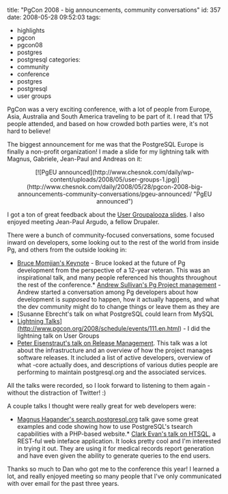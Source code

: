 title: "PgCon 2008 - big announcements, community conversations"
id: 357
date: 2008-05-28 09:52:03
tags: 
- highlights
- pgcon
- pgcon08
- postgres
- postgresql
categories: 
- community
- conference
- postgres
- postgresql
- user groups

PgCon was a very exciting conference, with a lot of people from Europe, Asia, Australia and South America traveling to be part of it. I read that 175 people attended, and based on how crowded both parties were, it's not hard to believe!

The biggest announcement for me was that the PostgreSQL Europe is finally a non-profit organization! I made a slide for my lightning talk with Magnus, Gabriele, Jean-Paul and Andreas on it: 

<center>[![PgEU announced](http://www.chesnok.com/daily/wp-content/uploads/2008/05/user-groups-1.jpg)](http://www.chesnok.com/daily/2008/05/28/pgcon-2008-big-announcements-community-conversations/pgeu-announced/ "PgEU announced")</center>

I got a ton of great feedback about the [User Groupalooza slides](http://www.chesnok.com/daily/2008/05/22/pgcon-lightning-talk-user-groupalooza/). I also enjoyed meeting Jean-Paul Argudo, a fellow Drupaler. 

There were a bunch of community-focused conversations, some focused inward on developers, some looking out to the rest of the world from inside Pg, and others from the outside looking in: 

*   [Bruce Momjian's Keynote](http://www.pgcon.org/2008/schedule/events/98.en.html) - Bruce looked at the future of Pg development from the perspective of a 12-year veteran. This was an inspirational talk, and many people referenced his thoughts throughout the rest of the conference.*   [Andrew Sullivan's Pg Project management](http://www.pgcon.org/2008/schedule/events/85.en.html) - Andrew started a conversation among Pg developers about how development is *supposed* to happen, how it actually happens, and what the dev community might do to change things or leave them as they are
*   [Susanne Ebrecht's talk on what PostgreSQL could learn from MySQL
*   <a href="http://www.pgcon.org/2008/schedule/events/60.en.html">Lightning Talks](http://www.pgcon.org/2008/schedule/events/111.en.html) - I did the lightning talk on User Groups
*   [Peter Eisenstraut's talk on Release Management](http://www.pgcon.org/2008/schedule/events/64.en.html). This talk was a lot about the infrastructure and an overview of how the project manages software releases.  It included a list of active developers, overview of what -core actually does, and descriptions of various duties people are performing to maintain postgresql.org and the associated services.

All the talks were recorded, so I look forward to listening to them again - without the distraction of Twitter! :)

A couple talks I thought were really great for web developers were: 

*   [Magnus Hagander's search.postgresql.org](http://www.pgcon.org/2008/schedule/events/75.en.html) talk gave some great examples and code showing how to use PostgreSQL's tsearch capabilities with a PHP-based website.*   [Clark Evan's talk on HTSQL](http://www.pgcon.org/2008/schedule/events/95.en.html), a REST-ful web inteface application. It looks pretty cool and I'm interested in trying it out.  They are using it for medical records report generation and have even given the ability to generate queries to the end users.

Thanks so much to Dan who got me to the conference this year!  I learned a lot, and really enjoyed meeting so many people that I've only communicated with over email for the past three years.

